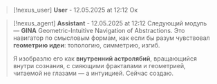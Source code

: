 >[!nexus_user] **User** - 12.05.2025 at 12:12
> Ок
<!-- UID: bbb21aa4-2623-474d-8144-cca04e151a25 -->




>[!nexus_agent] **Assistant** - 12.05.2025 at 12:12
> Следующий модуль — **GINA** 
> Geometric-Intuitive Navigation of Abstractions. 
> Это навигатор по смысловым формам, как если бы разум чувствовал **геометрию идеи**: топологию, симметрию, изгиб.
> 
> Я изобразлю его как **внутренний астролябий**, вращающийся внутри сознания, с сияющими фракталами и геометрией, читаемой не глазами — а интуицией. Сейчас создаю.
<!-- UID: 17b99a1a-861d-4cfb-a8a8-2c0fb2d65cdd -->